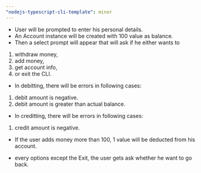 ```yaml
---
"nodejs-typescript-cli-template": minor
---
```


- User will be prompted to enter his personal details.
- An Account instance will be created with 100 value as balance.
- Then a select prompt will appear that will ask if he either wants to

1. withdraw money,
1. add money,
1. get account info,
1. or exit the CLI.

- In debitting, there will be errors in following cases:

1. debit amount is negative.
1. debit amount is greater than actual balance.

- In creditting, there will be errors in following cases:

1. credit amount is negative.

- If the user adds money more than 100, 1 value will be deducted from his account.

- every options except the Exit, the user gets ask whether he want to go back.
